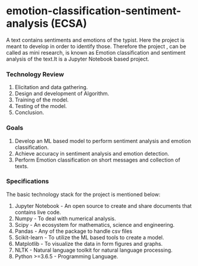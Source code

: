 # emotion-classification-sentiment-analysis (ECSA)
A text contains sentiments and emotions of the typist. Here the project is meant to develop in order to identify those. Therefore the project , can be called as mini research, is known as Emotion classification and sentiment analysis of the text.It is a Jupyter Notebook based project.

### Technology Review
1. Elicitation and data gathering.
2. Design and development of Algorithm.
3. Training of the model.
4. Testing of the model.
5. Conclusion.

### Goals
1. Develop an ML based model to perform sentiment analysis and emotion classification.
2. Achieve accuracy in sentiment analysis and emotion detection.
3. Perform Emotion classification on short messages and collection of texts.

### Specifications
The basic technology stack for the project is mentioned below:<br>
1. Jupyter Notebook - An open source to create and share documents that contains live code.
2. Numpy - To deal with numerical analysis.
3. Scipy - An ecosystem for mathematics, science and engineering.
4. Pandas - Any of the package to handle csv files
5. Scikit-learn - To utilize the ML based tools to create a model.
6. Matplotlib - To visualize the data in form figures and graphs.
7. NLTK - Natural language toolkit for natural language processing.
8. Python >=3.6.5 - Programming Language.
